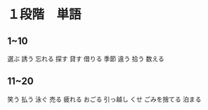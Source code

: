 # １段階　単語

## 1~10
選ぶ
誘う
忘れる
探す
貸す
借りる
季節
違う
拾う
数える

## 11~20
笑う
払う
泳ぐ
売る
疲れる
おごる
引っ越し
くせ
ごみを捨てる
泊まる

